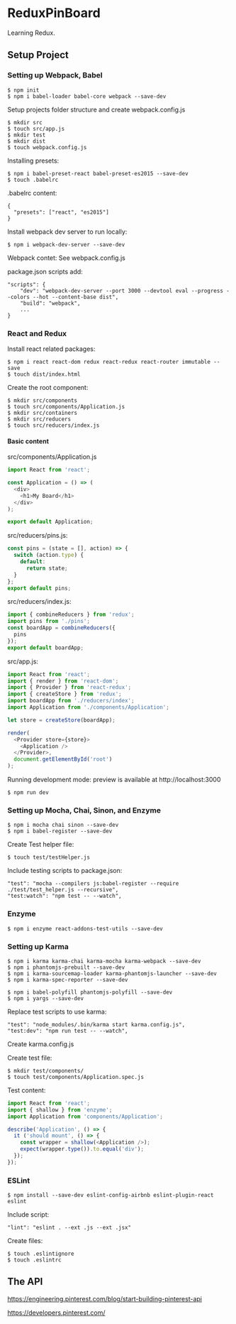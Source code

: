 # ReduxPinBoard
Learning Redux.

## Setup Project

### Setting up Webpack, Babel

```
$ npm init
$ npm i babel-loader babel-core webpack --save-dev
```

Setup projects folder structure and create webpack.config.js

```
$ mkdir src
$ touch src/app.js
$ mkdir test
$ mkdir dist
$ touch webpack.config.js
```

Installing presets:

```
$ npm i babel-preset-react babel-preset-es2015 --save-dev
$ touch .babelrc
```

.babelrc content:

```
{
  "presets": ["react", "es2015"]
}
```

Install webpack dev server to run locally:

```
$ npm i webpack-dev-server --save-dev
```

Webpack contet: See webpack.config.js

package.json scripts add:

```
"scripts": {
    "dev": "webpack-dev-server --port 3000 --devtool eval --progress --colors --hot --content-base dist",
    "build": "webpack",
    ...
}
```

### React and Redux

Install react related packages:

```
$ npm i react react-dom redux react-redux react-router immutable --save
$ touch dist/index.html
```

Create the root component:

```
$ mkdir src/components
$ touch src/components/Application.js
$ mkdir src/containers
$ mkdir src/reducers
$ touch src/reducers/index.js
```

#### Basic content

src/components/Application.js

```js
import React from 'react';

const Application = () => (
  <div>
    <h1>My Board</h1>
  </div>
);

export default Application;
```

src/reducers/pins.js:

```js
const pins = (state = [], action) => {
  switch (action.type) {
    default:
      return state;
  }
};
export default pins;
```

src/reducers/index.js:

```js
import { combineReducers } from 'redux';
import pins from './pins';
const boardApp = combineReducers({
  pins
});
export default boardApp;

```

src/app.js:

```js
import React from 'react';
import { render } from 'react-dom';
import { Provider } from 'react-redux';
import { createStore } from 'redux';
import boardApp from './reducers/index';
import Application from './components/Application';

let store = createStore(boardApp);

render(
  <Provider store={store}>
    <Application />
  </Provider>,
  document.getElementById('root')
);
```

Running development mode: preview is available at http://localhost:3000

```
$ npm run dev
```

### Setting up Mocha, Chai, Sinon, and Enzyme

```
$ npm i mocha chai sinon --save-dev
$ npm i babel-register --save-dev
```

Create Test helper file:

```
$ touch test/testHelper.js
```

Include testing scripts to package.json:

```
"test": "mocha --compilers js:babel-register --require ./test/test_helper.js --recursive",
"test:watch": "npm test -- --watch",
```

### Enzyme

```
$ npm i enzyme react-addons-test-utils --save-dev
```

### Setting up Karma

```
$ npm i karma karma-chai karma-mocha karma-webpack --save-dev
$ npm i phantomjs-prebuilt --save-dev
$ npm i karma-sourcemap-loader karma-phantomjs-launcher --save-dev
$ npm i karma-spec-reporter --save-dev

$ npm i babel-polyfill phantomjs-polyfill --save-dev
$ npm i yargs --save-dev
```

Replace test scripts to use karma:

```
"test": "node_modules/.bin/karma start karma.config.js",
"test:dev": "npm run test -- --watch",
```

Create karma.config.js

Create test file:

```
$ mkdir test/components/                
$ touch test/components/Application.spec.js
```

Test content:

```js
import React from 'react';
import { shallow } from 'enzyme';
import Application from 'components/Application';

describe('Application', () => {
  it ('should mount', () => {
    const wrapper = shallow(<Application />);
    expect(wrapper.type()).to.equal('div');
  });
});
```

### ESLint

```
$ npm install --save-dev eslint-config-airbnb eslint-plugin-react eslint
```

Include script:

```
"lint": "eslint . --ext .js --ext .jsx"
```

Create files:

```
$ touch .eslintignore
$ touch .eslintrc
```


## The API

https://engineering.pinterest.com/blog/start-building-pinterest-api

https://developers.pinterest.com/